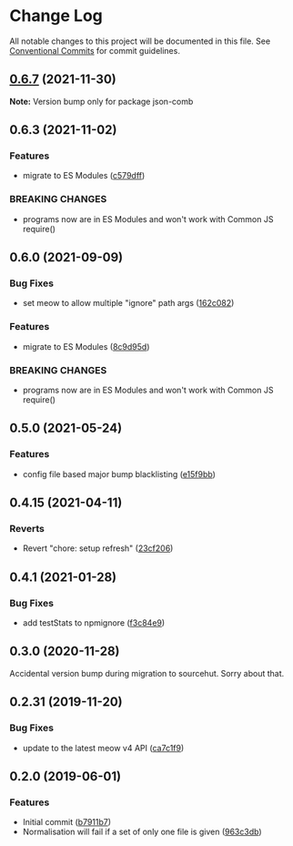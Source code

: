 # Change Log

All notable changes to this project will be documented in this file.
See [Conventional Commits](https://conventionalcommits.org) for commit guidelines.

## [0.6.7](https://github.com/codsen/codsen/compare/json-comb@0.6.5...json-comb@0.6.7) (2021-11-30)

**Note:** Version bump only for package json-comb





## 0.6.3 (2021-11-02)

### Features

- migrate to ES Modules ([c579dff](https://github.com/codsen/codsen/commit/c579dff3b23205e383035ca10ddcec671e35d0fe))

### BREAKING CHANGES

- programs now are in ES Modules and won't work with Common JS require()

## 0.6.0 (2021-09-09)

### Bug Fixes

- set meow to allow multiple "ignore" path args ([162c082](https://github.com/codsen/codsen/commit/162c0821d496ed4b7b0980beef3fc0a9981f6f1f))

### Features

- migrate to ES Modules ([8c9d95d](https://github.com/codsen/codsen/commit/8c9d95d5dea0b769c2f070397141918a4893d575))

### BREAKING CHANGES

- programs now are in ES Modules and won't work with Common JS require()

## 0.5.0 (2021-05-24)

### Features

- config file based major bump blacklisting ([e15f9bb](https://github.com/codsen/codsen/commit/e15f9bba1c4fd5f847ac28b3f38fa6ee633f5dca))

## 0.4.15 (2021-04-11)

### Reverts

- Revert "chore: setup refresh" ([23cf206](https://github.com/codsen/codsen/commit/23cf206970a087ff0fa04e61f94d919f59ab3881))

## 0.4.1 (2021-01-28)

### Bug Fixes

- add testStats to npmignore ([f3c84e9](https://github.com/codsen/codsen/commit/f3c84e95afc5514214312f913692d85b2e12eb29))

## 0.3.0 (2020-11-28)

Accidental version bump during migration to sourcehut. Sorry about that.

## 0.2.31 (2019-11-20)

### Bug Fixes

- update to the latest meow v4 API ([ca7c1f9](https://gitlab.com/codsen/codsen/commit/ca7c1f9b1e28dd7540442fa19f9ca4b7855b9e34))

## 0.2.0 (2019-06-01)

### Features

- Initial commit ([b7911b7](https://gitlab.com/codsen/codsen/commit/b7911b7))
- Normalisation will fail if a set of only one file is given ([963c3db](https://gitlab.com/codsen/codsen/commit/963c3db))
